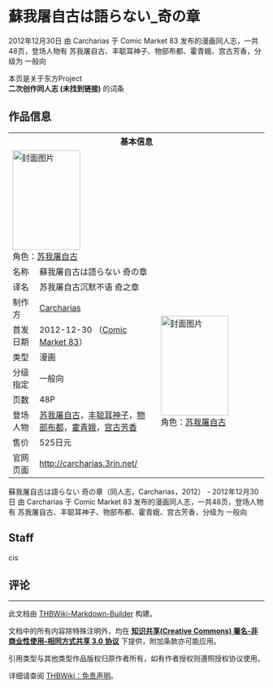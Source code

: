 # 蘇我屠自古は語らない_奇の章

<!-- source html: G:\repos\THBWiki-Markdown-Builder\THBWikiMarkdown\Temp\main\c\c6\ns0%3A%E8%98%87%E6%88%91%E5%B1%A0%E8%87%AA%E5%8F%A4%E3%81%AF%E8%AA%9E%E3%82%89%E3%81%AA%E3%81%84_%E5%A5%87%E3%81%AE%E7%AB%A0.html -->

2012年12月30日 由 Carcharias 于 Comic Market 83 发布的漫画同人志，一共48页，登场人物有 苏我屠自古、丰聪耳神子、物部布都、霍青娥、宫古芳香，分级为 一般向

本页是关于东方Project  
 **二次创作同人志 (未找到链接)** 的词条

## 作品信息

<table><tbody><tr><th colspan="3">基本信息</th></tr><tr><td class="cover-artwork-mobile" colspan="2"><a href="./文件-蘇我屠自古は語らない_奇の章封面.jpg.md" class="image" title="封面图片"><img alt="封面图片" src="https://upload.thwiki.cc/thumb/1/15/%E8%98%87%E6%88%91%E5%B1%A0%E8%87%AA%E5%8F%A4%E3%81%AF%E8%AA%9E%E3%82%89%E3%81%AA%E3%81%84_%E5%A5%87%E3%81%AE%E7%AB%A0%E5%B0%81%E9%9D%A2.jpg/133px-%E8%98%87%E6%88%91%E5%B1%A0%E8%87%AA%E5%8F%A4%E3%81%AF%E8%AA%9E%E3%82%89%E3%81%AA%E3%81%84_%E5%A5%87%E3%81%AE%E7%AB%A0%E5%B0%81%E9%9D%A2.jpg" decoding="async" loading="lazy" width="133" height="196" srcset="https://upload.thwiki.cc/thumb/1/15/%E8%98%87%E6%88%91%E5%B1%A0%E8%87%AA%E5%8F%A4%E3%81%AF%E8%AA%9E%E3%82%89%E3%81%AA%E3%81%84_%E5%A5%87%E3%81%AE%E7%AB%A0%E5%B0%81%E9%9D%A2.jpg/199px-%E8%98%87%E6%88%91%E5%B1%A0%E8%87%AA%E5%8F%A4%E3%81%AF%E8%AA%9E%E3%82%89%E3%81%AA%E3%81%84_%E5%A5%87%E3%81%AE%E7%AB%A0%E5%B0%81%E9%9D%A2.jpg 1.5x, https://upload.thwiki.cc/thumb/1/15/%E8%98%87%E6%88%91%E5%B1%A0%E8%87%AA%E5%8F%A4%E3%81%AF%E8%AA%9E%E3%82%89%E3%81%AA%E3%81%84_%E5%A5%87%E3%81%AE%E7%AB%A0%E5%B0%81%E9%9D%A2.jpg/266px-%E8%98%87%E6%88%91%E5%B1%A0%E8%87%AA%E5%8F%A4%E3%81%AF%E8%AA%9E%E3%82%89%E3%81%AA%E3%81%84_%E5%A5%87%E3%81%AE%E7%AB%A0%E5%B0%81%E9%9D%A2.jpg 2x" data-file-width="305" data-file-height="450"></a><div class="cover-char">角色：<a href="./苏我屠自古.md" title="苏我屠自古">苏我屠自古</a></div></td>
</tr><tr><td class="label">名称</td><td colspan="2"> 蘇我屠自古は語らない 奇の章 </td></tr><tr><td class="label">译名</td><td colspan="2"> 苏我屠自古沉默不语 奇之章 </td></tr><tr><td class="label">制作方</td><td><a href="./Carcharias.md" title="Carcharias">Carcharias</a></td><td class="cover-artwork" rowspan="7" style="min-width:196px;"><a href="./文件-蘇我屠自古は語らない_奇の章封面.jpg.md" class="image" title="封面图片"><img alt="封面图片" src="https://upload.thwiki.cc/thumb/1/15/%E8%98%87%E6%88%91%E5%B1%A0%E8%87%AA%E5%8F%A4%E3%81%AF%E8%AA%9E%E3%82%89%E3%81%AA%E3%81%84_%E5%A5%87%E3%81%AE%E7%AB%A0%E5%B0%81%E9%9D%A2.jpg/133px-%E8%98%87%E6%88%91%E5%B1%A0%E8%87%AA%E5%8F%A4%E3%81%AF%E8%AA%9E%E3%82%89%E3%81%AA%E3%81%84_%E5%A5%87%E3%81%AE%E7%AB%A0%E5%B0%81%E9%9D%A2.jpg" decoding="async" loading="lazy" width="133" height="196" srcset="https://upload.thwiki.cc/thumb/1/15/%E8%98%87%E6%88%91%E5%B1%A0%E8%87%AA%E5%8F%A4%E3%81%AF%E8%AA%9E%E3%82%89%E3%81%AA%E3%81%84_%E5%A5%87%E3%81%AE%E7%AB%A0%E5%B0%81%E9%9D%A2.jpg/199px-%E8%98%87%E6%88%91%E5%B1%A0%E8%87%AA%E5%8F%A4%E3%81%AF%E8%AA%9E%E3%82%89%E3%81%AA%E3%81%84_%E5%A5%87%E3%81%AE%E7%AB%A0%E5%B0%81%E9%9D%A2.jpg 1.5x, https://upload.thwiki.cc/thumb/1/15/%E8%98%87%E6%88%91%E5%B1%A0%E8%87%AA%E5%8F%A4%E3%81%AF%E8%AA%9E%E3%82%89%E3%81%AA%E3%81%84_%E5%A5%87%E3%81%AE%E7%AB%A0%E5%B0%81%E9%9D%A2.jpg/266px-%E8%98%87%E6%88%91%E5%B1%A0%E8%87%AA%E5%8F%A4%E3%81%AF%E8%AA%9E%E3%82%89%E3%81%AA%E3%81%84_%E5%A5%87%E3%81%AE%E7%AB%A0%E5%B0%81%E9%9D%A2.jpg 2x" data-file-width="305" data-file-height="450"></a><div class="cover-char">角色：<a href="./苏我屠自古.md" title="苏我屠自古">苏我屠自古</a></div></td>
</tr><tr><td class="label">首发日期</td><td>2012-12-30&#160;（<a href="/展会作品列表?e=Comic+Market%2383">Comic Market 83</a>）</td></tr><tr><td class="label">类型</td><td>漫画</td></tr><tr><td class="label">分级指定</td><td>一般向</td></tr><tr><td class="label">页数</td><td>48P</td></tr><tr><td class="label">登场人物</td><td><a href="./苏我屠自古.md" title="苏我屠自古">苏我屠自古</a>，<a href="./丰聪耳神子.md" title="丰聪耳神子">丰聪耳神子</a>，<a href="./物部布都.md" title="物部布都">物部布都</a>，<a href="./霍青娥.md" title="霍青娥">霍青娥</a>，<a href="./宫古芳香.md" title="宫古芳香">宫古芳香</a></td></tr><tr><td class="label">售价</td><td>525日元</td></tr>
<tr><td class="label">官网页面</td><td colspan="2"><a rel="nofollow" class="external free" href="http://carcharias.3rin.net/">http://carcharias.3rin.net/</a></td></tr></tbody></table>

蘇我屠自古は語らない 奇の章（同人志，Carcharias，2012） - 2012年12月30日 由 Carcharias 于 Comic Market 83 发布的漫画同人志，一共48页，登场人物有 苏我屠自古、丰聪耳神子、物部布都、霍青娥、宫古芳香，分级为 一般向

## Staff
  
cis
  


## 评论




---

此文档由 [THBWiki-Markdown-Builder](https://github.com/Delsin-Yu/THBWiki-Markdown-Builder) 构建。

文档中的所有内容除特殊注明外，均在 [**知识共享(Creative Commons) 署名-非商业性使用-相同方式共享 3.0 协议**](https://creativecommons.org/licenses/by-sa/3.0/deed.zh-hans) 下提供，附加条款亦可能应用。

引用类型与其他类型作品版权归原作者所有，如有作者授权则遵照授权协议使用。

详细请查阅 [THBWiki：免责声明](https://thbwiki.cc/THBWiki:%E5%85%8D%E8%B4%A3%E5%A3%B0%E6%98%8E)。

